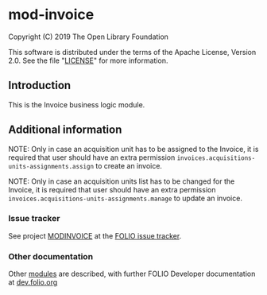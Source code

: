 # mod-invoice

Copyright (C) 2019 The Open Library Foundation

This software is distributed under the terms of the Apache License,
Version 2.0. See the file "[LICENSE](LICENSE)" for more information.

## Introduction

This is the Invoice business logic module.

## Additional information

NOTE: Only in case an acquisition unit has to be assigned to the Invoice, it is required that user should have an
extra permission `invoices.acquisitions-units-assignments.assign` to create an invoice.

NOTE: Only in case an acquisition units list has to be changed for the Invoice, it is required that user should have an
extra permission `invoices.acquisitions-units-assignments.manage` to update an invoice.

### Issue tracker

See project [MODINVOICE](https://issues.folio.org/browse/MODINVOICE)
at the [FOLIO issue tracker](https://dev.folio.org/guidelines/issue-tracker).

### Other documentation

Other [modules](https://dev.folio.org/source-code/#server-side) are described,
with further FOLIO Developer documentation at
[dev.folio.org](https://dev.folio.org/)
